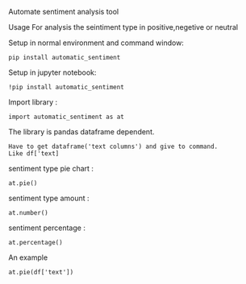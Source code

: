 Automate sentiment analysis tool


Usage
For analysis the seintiment type in positive,negetive or neutral

Setup in normal environment and command window:
```
pip install automatic_sentiment
```


Setup in jupyter notebook:
```
!pip install automatic_sentiment
```


Import library : 
```
import automatic_sentiment as at
```


The library is pandas dataframe dependent.
```
Have to get dataframe('text columns') and give to command.
Like df['text]
```





sentiment type pie chart :
```
at.pie()
```

sentiment type amount : 
```
at.number()
```


sentiment percentage :
```
at.percentage()
```


An example
```
at.pie(df['text'])
```
